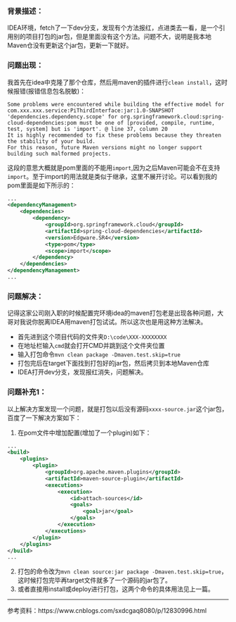 ### 背景描述：
IDEA环境，fetch了一下dev分支，发现有个方法报红，点进类去一看，是一个引用别的项目打包的jar包，但是里面没有这个方法。问题不大，说明是我本地Maven仓没有更新这个jar包，更新一下就好。

### 问题出现：
我首先在idea中克隆了那个仓库，然后用maven的插件进行`clean install`，这时候报错(报错信息包名脱敏)：
```
Some problems were encountered while building the effective model for com.xxx.xxx.service:PiThirdInterface:jar:1.0-SNAPSHOT
'dependencies.dependency.scope' for org.springframework.cloud:spring-cloud-dependencies:pom must be one of [provided, compile, runtime, test, system] but is 'import'. @ line 37, column 20
It is highly recommended to fix these problems because they threaten the stability of your build.
For this reason, future Maven versions might no longer support building such malformed projects.
```
这段的意思大概就是pom里面的<scope>不能用`import`,因为之后Maven可能会不在支持`import`。至于import的用法就是类似于继承，这里不展开讨论。可以看到我的pom里面是如下所示的：
```xml
...
<dependencyManagement>
    <dependencies>
        <dependency>
            <groupId>org.springframework.cloud</groupId>
            <artifactId>spring-cloud-dependencies</artifactId>
            <version>Edgware.SR4</version>
            <type>pom</type>
            <scope>import</scope>
        </dependency>
    </dependencies>
</dependencyManagement>
...
```
  
### 问题解决：
记得这家公司刚入职的时候配置完环境idea的maven打包老是出现各种问题，大哥对我说你脱离IDEA用maven打包试试。所以这次也是用这种方法解决。
* 首先进到这个项目代码的文件夹`D:\code\XXX-XXXXXXXX`
* 在地址栏输入`cmd`就会打开CMD并跳到这个文件夹位置
* 输入打包命令`mvn clean package -Dmaven.test.skip=true`
* 打包完后在target下面找到打包好的jar包，然后拷贝到本地Maven仓库
* IDEA打开dev分支，发现报红消失，问题解决。

### 问题补充1：
以上解决方案发现一个问题，就是打包以后没有源码`xxxx-source.jar`这个jar包，百度了一下解决方案如下：
1. 在pom文件中增加配置(增加了一个plugin)如下：
```xml
...
<build>
    <plugins>
        <plugin>
            <groupId>org.apache.maven.plugins</groupId>
            <artifactId>maven-source-plugin</artifactId>
            <executions>
                <execution>
                    <id>attach-sources</id>
                    <goals>
                        <goal>jar</goal>
                    </goals>
                </execution>
            </executions>
        </plugin>
    </plugins>
</build>
...
```
2. 打包的命令改为`mvn clean source:jar package -Dmaven.test.skip=true`，这时候打包完毕再target文件就多了一个源码的jar包了。
3. 或者直接用install或deploy进行打包，这两个命令的具体用法见上一篇。

<HR>
参考资料：https://www.cnblogs.com/sxdcgaq8080/p/12830996.html
